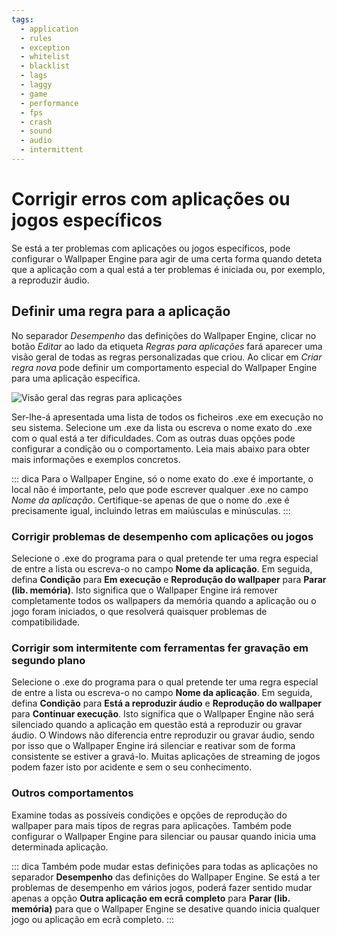 ```yaml
---
tags:
  - application
  - rules
  - exception
  - whitelist
  - blacklist
  - lags
  - laggy
  - game
  - performance
  - fps
  - crash
  - sound
  - audio
  - intermittent
---
```


# Corrigir erros com aplicações ou jogos específicos

Se está a ter problemas com aplicações ou jogos específicos, pode configurar o Wallpaper Engine para agir de uma certa forma quando deteta que a aplicação com a qual está a ter problemas é iniciada ou, por exemplo, a reproduzir áudio.

## Definir uma regra para a aplicação

No separador *Desempenho* das definições do Wallpaper Engine, clicar no botão *Editar* ao lado da etiqueta *Regras para aplicações* fará aparecer uma visão geral de todas as regras personalizadas que criou. Ao clicar em *Criar regra nova* pode definir um comportamento especial do Wallpaper Engine para uma aplicação específica.

![Visão geral das regras para aplicações](./applicationrule.gif)

Ser-lhe-á apresentada uma lista de todos os ficheiros .exe em execução no seu sistema. Selecione um .exe da lista ou escreva o nome exato do .exe com o qual está a ter dificuldades. Com as outras duas opções pode configurar a condição ou o comportamento. Leia mais abaixo para obter mais informações e exemplos concretos.

::: dica Para o Wallpaper Engine, só o nome exato do .exe é importante, o local não é importante, pelo que pode escrever qualquer .exe no campo *Nome da aplicação*. Certifique-se apenas de que o nome do .exe é precisamente igual, incluindo letras em maiúsculas e minúsculas. :::

### Corrigir problemas de desempenho com aplicações ou jogos

Selecione o .exe do programa para o qual pretende ter uma regra especial de entre a lista ou escreva-o no campo **Nome da aplicação**. Em seguida, defina **Condição** para **Em execução** e **Reprodução do wallpaper** para **Parar (lib. memória)**. Isto significa que o Wallpaper Engine irá remover completamente todos os wallpapers da memória quando a aplicação ou o jogo foram iniciados, o que resolverá quaisquer problemas de compatibilidade.

### Corrigir som intermitente com ferramentas fer gravação em segundo plano

Selecione o .exe do programa para o qual pretende ter uma regra especial de entre a lista ou escreva-o no campo **Nome da aplicação**. Em seguida, defina **Condição** para **Está a reproduzir áudio** e **Reprodução do wallpaper** para **Continuar execução**. Isto significa que o Wallpaper Engine não será silenciado quando a aplicação em questão está a reproduzir ou gravar áudio. O Windows não diferencia entre reproduzir ou gravar áudio, sendo por isso que o Wallpaper Engine irá silenciar e reativar som de forma consistente se estiver a gravá-lo. Muitas aplicações de streaming de jogos podem fazer isto por acidente e sem o seu conhecimento.

### Outros comportamentos

Examine todas as possíveis condições e opções de reprodução do wallpaper para mais tipos de regras para aplicações. Também pode configurar o Wallpaper Engine para silenciar ou pausar quando inicia uma determinada aplicação.

::: dica Também pode mudar estas definições para todas as aplicações no separador **Desempenho** das definições do Wallpaper Engine. Se está a ter problemas de desempenho em vários jogos, poderá fazer sentido mudar apenas a opção **Outra aplicação em ecrã completo** para **Parar (lib. memória)** para que o Wallpaper Engine se desative quando inicia qualquer jogo ou aplicação em ecrã completo. :::
